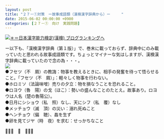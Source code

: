 ```yaml
---
layout: post
title: "２７－①対策　ー故事成語類（漢検漢字辞典から）ー　　　"
date: 2015-06-02 00:00:00 +0900
categories: [２７－①　向け　実践問題]
---
```


[![](/syuusyuu9701/assets/images/２７－①対策-ー故事成語類（漢検漢字辞典から）ー--br_c_3028_1.gif)＊＝](http://blog.with2.net/link.php?1659096:3028 "日本漢字能力検定(漢検) ブログランキングへ")[日本漢字能力検定(漢検) ブログランキングへ](http://blog.with2.net/link.php?1659096:3028)  
  
ー以下も、「漢検漢字辞典（第１版）」で、巻末に載っておらず、辞典中にのみ載っていたと思われる故事成語類です。ちょっとマイナーな気はしますが、漢検漢字辞典に載っていたので念の為・・・。  
![](/syuusyuu9701/assets/images/２７－①対策-ー故事成語類（漢検漢字辞典から）ー--7f5684e22a70aa9fd22db7fcd6995e53.jpg)  
●フセツ（不　屑）の教誨：物事を教えるときに、相手の発奮を待って悟らせること。「フセツ（不　屑）」：軽々しく物事を行わない。  
●ホロミソ（法論味噌）売りの夕立：物を損なうことを恐れること。  
●ロヨウ（魯　陽）の戈（ほこ）：勢いの盛んなことのたとえ。故事あり。ロヨウは人名（楚の魯陽公）。  
●日月にシショウ（私　照）なし、天にシフ（私　覆）なし  
●メッチョウ（滅　頂）の災い：溺れ死ぬこと  
●ヘンチョウ（偏　聴）、姦を生ず  
●卵を見てジヤ（時　夜）を求む：せっかちなこと  
  
👋👋👋　🐑　👋👋👋  